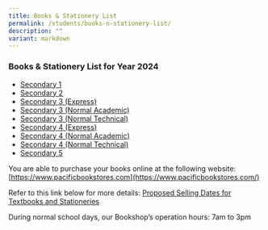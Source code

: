 ```yaml
---
title: Books & Stationery List
permalink: /students/books-n-stationery-list/
description: ""
variant: markdown
---
```

### Books & Stationery List for Year 2024


- [Secondary 1](/files/For%20Students/Books%20&%20Stationery%20List/1__Sec_1_Booklist.pdf)
- [Secondary 2](/files/For%20Students/Books%20&%20Stationery%20List/2__Sec_2_Booklist.pdf)
- [Secondary 3 (Express)](/files/For%20Students/Books%20&%20Stationery%20List/3__Sec_3Exp_Booklist.pdf)
- [Secondary 3 (Normal Academic)](/files/For%20Students/Books%20&%20Stationery%20List/4__Sec_3NA_Booklist.pdf)
- [Secondary 3 (Normal Technical)](/files/For%20Students/Books%20&%20Stationery%20List/5__Sec_3NT_Booklist.pdf)
- [Secondary 4 (Express)](/files/For%20Students/Books%20&%20Stationery%20List/6__Sec_4Exp_Booklist.pdf)
- [Secondary 4 (Normal Academic)](/files/For%20Students/Books%20&%20Stationery%20List/7__Sec_4NA_Booklist.pdf)
- [Secondary 4 (Normal Technical)](/files/For%20Students/Books%20&%20Stationery%20List/8__Sec_4NT_Booklist.pdf)
- [Secondary 5](/files/For%20Students/Books%20&%20Stationery%20List/9__Sec_5_Booklist.pdf)

You are able to purchase your books online at the following website:  
[https://www.pacificbookstores.com](https://www.pacificbookstores.com/)

Refer to this link below for more details:
[Proposed Selling Dates for Textbooks and Stationeries](/files/For%20Students/Books%20&%20Stationery%20List/Proposed_Selling_Dates_for_Textbooks___Stationeries.pdf)

During normal school days, our Bookshop’s operation hours: 7am to 3pm